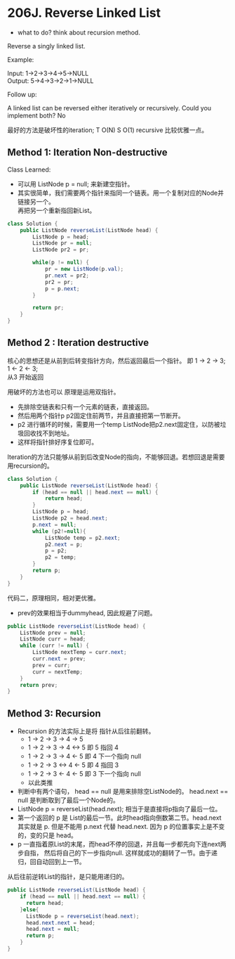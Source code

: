 # 206J. Reverse Linked List
* what to do? think about recursion method.

Reverse a singly linked list.

Example:

Input: 1->2->3->4->5->NULL  
Output: 5->4->3->2->1->NULL

Follow up:

A linked list can be reversed either iteratively or recursively. Could you implement both? No

最好的方法是破坏性的iteration; T O(N) S O(1)
recursive 比较优雅一点。
## Method 1: Iteration Non-destructive

Class Learned:
* 可以用 ListNode p = null; 来新建空指针。
* 其实很简单，我们需要两个指针来指同一个链表。用一个复制对应的Node并链接另一个。  
再把另一个重新指回新List。

```Java
class Solution {
    public ListNode reverseList(ListNode head) {
        ListNode p = head;
        ListNode pr = null;
        ListNode pr2 = pr;

        while(p != null) {
            pr = new ListNode(p.val);
            pr.next = pr2;
            pr2 = pr;
            p = p.next;
        }

        return pr;
    }
}
```
## Method 2 : Iteration destructive
核心的思想还是从前到后转变指针方向，然后返回最后一个指针。
即 1 -> 2 -> 3;    
1 <- 2 <- 3;     
从3 开始返回    

用破坏的方法也可以
原理是运用双指针。
* 先排除空链表和只有一个元素的链表，直接返回。
* 然后用两个指针p p2固定住前两节，并且直接把第一节断开。
* p2 进行循环的时候，需要用一个temp ListNode把p2.next固定住，以防被垃圾回收找不到地址。
* 这样将指针排好序复位即可。

Iteration的方法只能够从前到后改变Node的指向，不能够回退。若想回退是需要用recursion的。


```Java
class Solution {
    public ListNode reverseList(ListNode head) {
        if (head == null || head.next == null) {
            return head;
        }
        ListNode p = head;
        ListNode p2 = head.next;
        p.next = null;
        while (p2!=null){
            ListNode temp = p2.next;
            p2.next = p;
            p = p2;
            p2 = temp;
        }
        return p;
    }
}
```
代码二，原理相同，相对更优雅。
* prev的效果相当于dummyhead, 因此规避了问题。
```Java
public ListNode reverseList(ListNode head) {
    ListNode prev = null;
    ListNode curr = head;
    while (curr != null) {
        ListNode nextTemp = curr.next;
        curr.next = prev;
        prev = curr;
        curr = nextTemp;
    }
    return prev;
}

```
## Method 3: Recursion
* Recursion 的方法实际上是将 指针从后往前翻转。
  * 1 -> 2 -> 3 -> 4 -> 5
  * 1 -> 2 -> 3 -> 4 <-> 5  即 5 指回 4
  * 1 -> 2 -> 3 -> 4 <- 5   即 4 下一个指向 null
  * 1 -> 2 -> 3 <-> 4 <- 5  即 4 指回 3
  * 1 -> 2 -> 3 <- 4 <- 5   即 3 下一个指向 null
  * 以此类推
* 判断中有两个语句， head == null 是用来排除空ListNode的。
head.next == null 是判断取到了最后一个Node的。
*   ListNode p = reverseList(head.next); 相当于是直接将p指向了最后一位。
*   第一个返回的 p 是 List的最后一节。此时head指向倒数第二节。head.next 其实就是 p.
但是不能用 p.next 代替 head.next. 因为 p 的位置事实上是不变的，变的只是 head。
* p 一直指着原List的末尾，而head不停的回退，并且每一步都先向下连next两步自指，
然后将自己的下一步指向null. 这样就成功的翻转了一节。由于递归，回自动回到上一节。

从后往前逆转List的指针，是只能用递归的。

```Java
public ListNode reverseList(ListNode head) {
    if (head == null || head.next == null) {
      return head;
    }else{
      ListNode p = reverseList(head.next);
      head.next.next = head;
      head.next = null;
      return p;
    }
}
```
